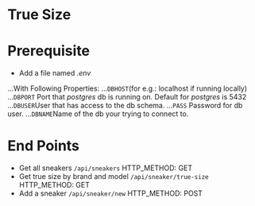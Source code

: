 # True Size

Prerequisite
=============
* Add a file named _.env_

...With Following Properties:
...```DBHOST```(for e.g.: localhost if running locally)
...```DBPORT``` Port that _postgres_ db is running on. Default for _postgres_ is 5432
...```DBUSER```User that has access to the db schema.
...```PASS``` Password for db user.
...```DBNAME```Name of the db your trying to connect to. 

End Points
===========

* Get all sneakers ```/api/sneakers``` HTTP_METHOD: GET
* Get true size by brand and model ```/api/sneaker/true-size``` HTTP_METHOD: GET
* Add a sneaker ```/api/sneaker/new``` HTTP_METHOD: POST


